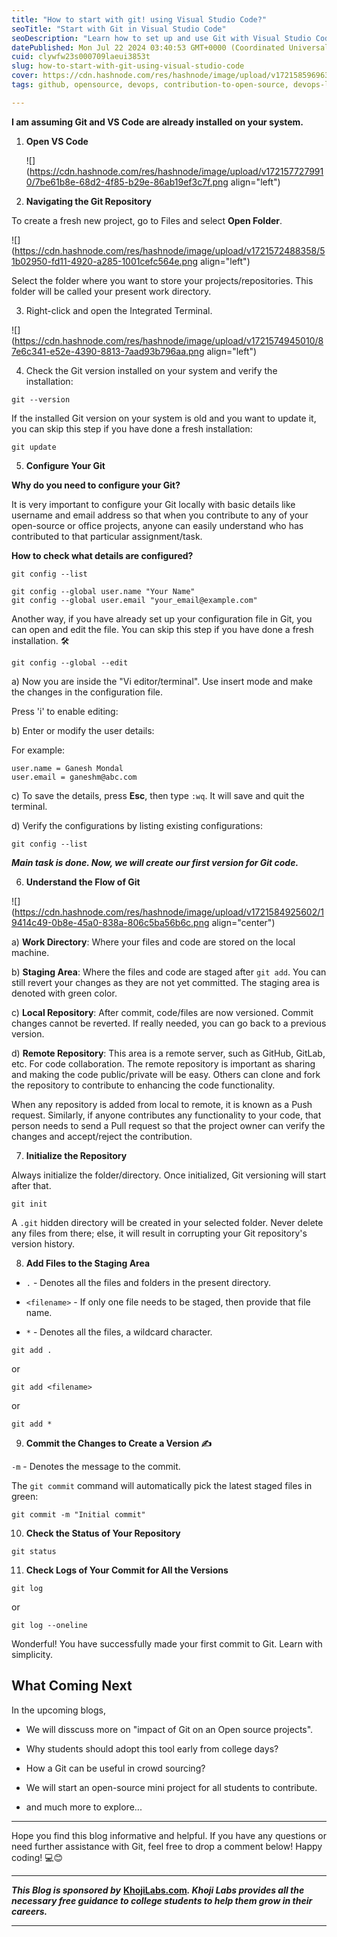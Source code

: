 ```yaml
---
title: "How to start with git! using Visual Studio Code?"
seoTitle: "Start with Git in Visual Studio Code"
seoDescription: "Learn how to set up and use Git with Visual Studio Code for version control and project management"
datePublished: Mon Jul 22 2024 03:40:53 GMT+0000 (Coordinated Universal Time)
cuid: clywfw23s000709laeui3853t
slug: how-to-start-with-git-using-visual-studio-code
cover: https://cdn.hashnode.com/res/hashnode/image/upload/v1721585969633/9a2f3e94-4869-4830-8776-8b7e6c036310.png
tags: github, opensource, devops, contribution-to-open-source, devops-learning

---
```


**I am assuming Git and VS Code are already installed on your system.**

1. **Open VS Code**
    
    ![](https://cdn.hashnode.com/res/hashnode/image/upload/v1721577279910/7be61b8e-68d2-4f85-b29e-86ab19ef3c7f.png align="left")
    
2. **Navigating the Git Repository**
    

To create a fresh new project, go to Files and select **Open Folder**.

![](https://cdn.hashnode.com/res/hashnode/image/upload/v1721572488358/51b02950-fd11-4920-a285-1001cefc564e.png align="left")

Select the folder where you want to store your projects/repositories. This folder will be called your present work directory.

3. Right-click and open the Integrated Terminal.
    

![](https://cdn.hashnode.com/res/hashnode/image/upload/v1721574945010/87e6c341-e52e-4390-8813-7aad93b796aa.png align="left")

4. Check the Git version installed on your system and verify the installation:
    

```plaintext
git --version
```

If the installed Git version on your system is old and you want to update it, you can skip this step if you have done a fresh installation:

```plaintext
git update
```

5. **Configure Your Git**
    

**Why do you need to configure your Git?**

It is very important to configure your Git locally with basic details like username and email address so that when you contribute to any of your open-source or office projects, anyone can easily understand who has contributed to that particular assignment/task.

**How to check what details are configured?**

```plaintext
git config --list
```

```plaintext
git config --global user.name "Your Name"
git config --global user.email "your_email@example.com"
```

Another way, if you have already set up your configuration file in Git, you can open and edit the file. You can skip this step if you have done a fresh installation. 🛠️

```plaintext
git config --global --edit
```

a) Now you are inside the "Vi editor/terminal". Use insert mode and make the changes in the configuration file.

Press 'i' to enable editing:

b) Enter or modify the user details:

For example:

```plaintext
user.name = Ganesh Mondal
user.email = ganeshm@abc.com
```

c) To save the details, press **Esc**, then type `:wq`. It will save and quit the terminal.

d) Verify the configurations by listing existing configurations:

```plaintext
git config --list
```

***Main task is done. Now, we will create our first version for Git code.***

6. **Understand the Flow of Git**
    

![](https://cdn.hashnode.com/res/hashnode/image/upload/v1721584925602/19414c49-0b8e-45a0-838a-806c5ba56b6c.png align="center")

a) **Work Directory**: Where your files and code are stored on the local machine.

b) **Staging Area**: Where the files and code are staged after `git add`. You can still revert your changes as they are not yet committed. The staging area is denoted with green color.

c) **Local Repository**: After commit, code/files are now versioned. Commit changes cannot be reverted. If really needed, you can go back to a previous version.

d) **Remote Repository**: This area is a remote server, such as GitHub, GitLab, etc. For code collaboration. The remote repository is important as sharing and making the code public/private will be easy. Others can clone and fork the repository to contribute to enhancing the code functionality.

When any repository is added from local to remote, it is known as a Push request. Similarly, if anyone contributes any functionality to your code, that person needs to send a Pull request so that the project owner can verify the changes and accept/reject the contribution.

7. **Initialize the Repository**
    

Always initialize the folder/directory. Once initialized, Git versioning will start after that.

```plaintext
git init
```

A `.git` hidden directory will be created in your selected folder. Never delete any files from there; else, it will result in corrupting your Git repository's version history.

8. **Add Files to the Staging Area**
    

* `.` - Denotes all the files and folders in the present directory.
    
* `<filename>` - If only one file needs to be staged, then provide that file name.
    
* `*` - Denotes all the files, a wildcard character.
    

```plaintext
git add .
```

or

```plaintext
git add <filename>
```

or

```plaintext
git add *
```

9. **Commit the Changes to Create a Version ✍️**
    

`-m` - Denotes the message to the commit.

The `git commit` command will automatically pick the latest staged files in green:

```plaintext
git commit -m "Initial commit"
```

10. **Check the Status of Your Repository**
    

```plaintext
git status
```

11. **Check Logs of Your Commit for All the Versions**
    

```plaintext
git log
```

or

```plaintext
git log --oneline
```

Wonderful! You have successfully made your first commit to Git. Learn with simplicity.

## **What Coming Next**

In the upcoming blogs,

* We will disscuss more on "impact of Git on an Open source projects".
    
* Why students should adopt this tool early from college days?
    
* How a Git can be useful in crowd sourcing?
    
* We will start an open-source mini project for all students to contribute.
    
* and much more to explore...
    

---

Hope you find this blog informative and helpful. If you have any questions or need further assistance with Git, feel free to drop a comment below! Happy coding! 💻😊

---

***This Blog is sponsored by*** [**KhojiLabs.com**](https://khojilabs.com)***. Khoji Labs provides all the necessary free guidance to college students to help them grow in their careers.***

---